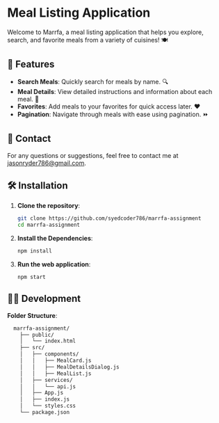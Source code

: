 # Meal Listing Application

Welcome to Marrfa, a meal listing application that helps you explore, search, and favorite meals from a variety of cuisines! 🍽️

## 🚀 Features

- **Search Meals**: Quickly search for meals by name. 🔍
- **Meal Details**: View detailed instructions and information about each meal. 📄
- **Favorites**: Add meals to your favorites for quick access later. ❤️
- **Pagination**: Navigate through meals with ease using pagination. ⏩

##  📧 Contact
For any questions or suggestions, feel free to contact me at jasonryder786@gmail.com.


## 🛠️ Installation

1. **Clone the repository**:
   ```sh
   git clone https://github.com/syedcoder786/marrfa-assignment
   cd marrfa-assignment
2. **Install the Dependencies**:
   ```sh
   npm install
3. **Run the web application**:
   ```sh
   npm start

 ## 👨‍💻 Development

  **Folder Structure**:
   ```sh
     marrfa-assignment/
       ├── public/
       │   └── index.html
       ├── src/
       │   ├── components/
       │   │   ├── MealCard.js
       │   │   ├── MealDetailsDialog.js
       │   │   ├── MealList.js
       │   ├── services/
       │   │   └── api.js
       │   ├── App.js
       │   ├── index.js
       │   └── styles.css
       └── package.json
